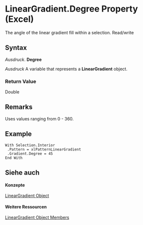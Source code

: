 
# LinearGradient.Degree Property (Excel)

The angle of the linear gradient fill within a selection. Read/write


## Syntax

 _Ausdruck_. **Degree**

 _Ausdruck_ A variable that represents a **LinearGradient** object.


### Return Value

Double


## Remarks

Uses values ranging from 0 - 360.


## Example


```
With Selection.Interior 
 .Pattern = xlPatternLinearGradient 
 .Gradient.Degree = 45 
End With
```


## Siehe auch


#### Konzepte


[LinearGradient Object](cb648564-0f57-f1b9-1c89-0329c110583f.md)
#### Weitere Ressourcen


[LinearGradient Object Members](http://msdn.microsoft.com/library/7b9a9bc3-340f-195d-927b-7ac5a7592190%28Office.15%29.aspx)